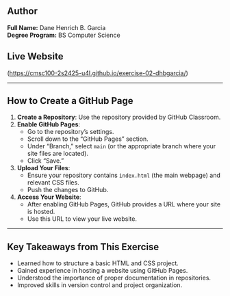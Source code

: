 ## Author
**Full Name:** Dane Henrich B. Garcia  
**Degree Program:** BS Computer Science  

## Live Website
(https://cmsc100-2s2425-u4l.github.io/exercise-02-dhbgarcia/)

---

## How to Create a GitHub Page
1. **Create a Repository**: Use the repository provided by GitHub Classroom.
2. **Enable GitHub Pages**:
   - Go to the repository’s settings.
   - Scroll down to the “GitHub Pages” section.
   - Under “Branch,” select `main` (or the appropriate branch where your site files are located).
   - Click “Save.”
3. **Upload Your Files**:
   - Ensure your repository contains `index.html` (the main webpage) and relevant CSS files.
   - Push the changes to GitHub.
4. **Access Your Website**:
   - After enabling GitHub Pages, GitHub provides a URL where your site is hosted.
   - Use this URL to view your live website.

---

## Key Takeaways from This Exercise
- Learned how to structure a basic HTML and CSS project.
- Gained experience in hosting a website using GitHub Pages.
- Understood the importance of proper documentation in repositories.
- Improved skills in version control and project organization.

